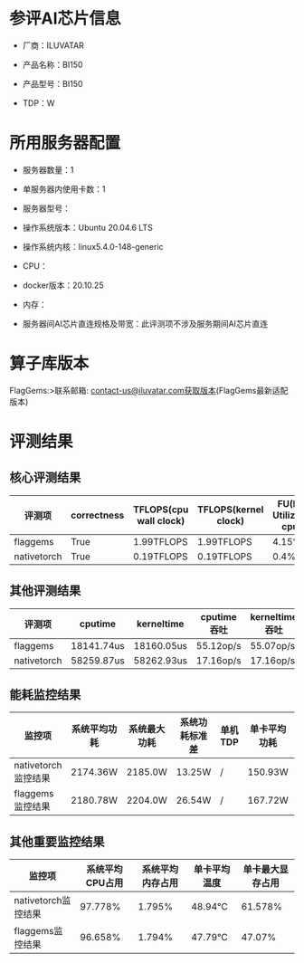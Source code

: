 # 参评AI芯片信息

* 厂商：ILUVATAR

* 产品名称：BI150
* 产品型号：BI150
* TDP：W

# 所用服务器配置

* 服务器数量：1


* 单服务器内使用卡数：1
* 服务器型号：
* 操作系统版本：Ubuntu 20.04.6 LTS
* 操作系统内核：linux5.4.0-148-generic
* CPU：
* docker版本：20.10.25
* 内存：
* 服务器间AI芯片直连规格及带宽：此评测项不涉及服务期间AI芯片直连

# 算子库版本
FlagGems:>联系邮箱: contact-us@iluvatar.com获取版本(FlagGems最新适配版本)

# 评测结果

## 核心评测结果

| 评测项  | correctness | TFLOPS(cpu wall clock) | TFLOPS(kernel clock) | FU(FLOPS Utilization)-cputime | FU-kerneltime |
| ---- | -------------- | -------------- | ------------ | ------ | ----- |
| flaggems | True    | 1.99TFLOPS       | 1.99TFLOPS        | 4.15% | 4.14% |
| nativetorch | True    | 0.19TFLOPS      | 0.19TFLOPS      | 0.4%      | 0.4%    |

## 其他评测结果

| 评测项  | cputime | kerneltime | cputime吞吐 | kerneltime吞吐 | 无预热时延 | 预热后时延 |
| ---- | -------------- | -------------- | ------------ | ------------ | -------------- | -------------- |
| flaggems | 18141.74us       | 18160.05us        | 55.12op/s | 55.07op/s | 3227360.14us | 19190.27us |
| nativetorch | 58259.87us       | 58262.93us        | 17.16op/s | 17.16op/s | 64182.25us | 59244.74us |

## 能耗监控结果

| 监控项  | 系统平均功耗  | 系统最大功耗  | 系统功耗标准差 | 单机TDP | 单卡平均功耗 | 单卡最大功耗 | 单卡功耗标准差 | 单卡TDP |
| ---- | ------- | ------- | ------- | ----- | ------------ | ------------ | ------------- | ----- |
| nativetorch监控结果 | 2174.36W | 2185.0W | 13.25W   | /     | 150.93W       | 151.0W      | 1.21W        | 350W  |
| flaggems监控结果 | 2180.78W | 2204.0W | 26.54W   | /     | 167.72W       | 168.0W      | 0.53W        | 350W  |

## 其他重要监控结果

| 监控项  | 系统平均CPU占用 | 系统平均内存占用 | 单卡平均温度 | 单卡最大显存占用 |
| ---- | --------- | -------- | ------------ | -------------- |
| nativetorch监控结果 | 97.778%    | 1.795%   | 48.94°C       | 61.578%        |
| flaggems监控结果 | 96.658%    | 1.794%   | 47.79°C       | 47.07%        |